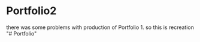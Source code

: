 # Portfolio2
there was some problems with production of Portfolio 1. so this is recreation
"# Portfolio" 
